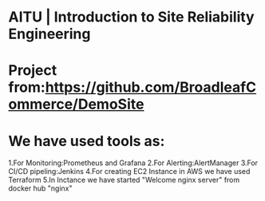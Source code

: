 # AITU | Introduction to Site Reliability Engineering
# Project from:https://github.com/BroadleafCommerce/DemoSite
# We have used tools as:
1.For Monitoring:Prometheus and Grafana
2.For Alerting:AlertManager
3.For CI/CD pipeling:Jenkins
4.For creating EC2 Instance in AWS we have used Terraform
5.In Inctance we have started "Welcome nginx server" from docker hub "nginx"
